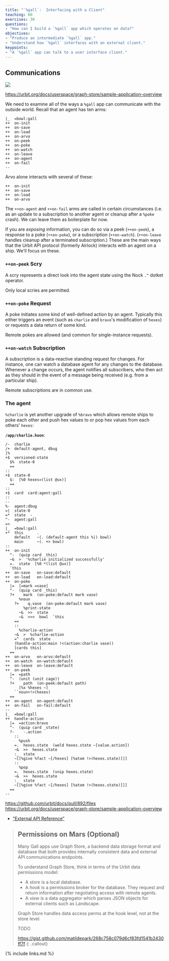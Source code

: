 ```yaml
---
title: "`%gall`:  Interfacing with a Client"
teaching: 60
exercises: 30
questions:
- "How can I build a `%gall` app which operates on data?"
objectives:
- "Produce an intermediate `%gall` app."
- "Understand how `%gall` interfaces with an external client."
keypoints:
- "A `%gall` app can talk to a user interface client."
---
```


##  Communications

![](https://i.pinimg.com/originals/19/b4/d0/19b4d0df3b42cae635a32cb2daf69dc4.gif)

https://urbit.org/docs/userspace/graph-store/sample-application-overview

We need to examine all of the ways a `%gall` app can communicate with the outside world.  Recall that an agent has ten arms:

```hoon
|_  =bowl:gall
++  on-init
++  on-save
++  on-load
++  on-arvo
++  on-peek
++  on-poke
++  on-watch
++  on-leave
++  on-agent
++  on-fail
--
```

Arvo alone interacts with several of these:

```hoon
++  on-init
++  on-save
++  on-load
++  on-arvo
```

The `++on-agent` and `++on-fail` arms are called in certain circumstances (i.e. as an update to a subscription to another agent or cleanup after a `%poke` crash).  We can leave them as boilerplate for now.

If you are _exposing_ information, you can do so via a peek (`++on-peek`), a response to a poke (`++on-poke`), or a subscription (`++on-watch`).  (`++on-leave` handles cleanup after a terminated subscription.)  These are the main ways that the Urbit API protocol (formerly Airlock) interacts with an agent on a ship.  We'll focus on these.

### `++on-peek` Scry

A scry represents a direct look into the agent state using the Nock `.^` dotket operator.

Only local scries are permitted.

### `++on-poke` Request

A poke initiates some kind of well-defined action by an agent.  Typically this either triggers an event (such as `charlie` and `bravo`'s modification of `hexes`) or requests a data return of some kind.

Remote pokes are allowed (and common for single-instance requests).

### `++on-watch` Subscription

A subscription is a data-reactive standing request for changes.  For instance, one can watch a database agent for any changes to the database.  Whenever a change occurs, the agent notifies all subscribers, who then act as they should in the event of a message being received (e.g. from a particular ship).

Remote subscriptions are in common use.

###  The agent

`%charlie` is yet another upgrade of `%bravo` which allows remote ships to poke each other and push hex values to or pop hex values from each others' `hexes`:

**`/app/charlie.hoon`**:

```hoon
/-  charlie
/+  default-agent, dbug
|%
+$  versioned-state
  $%  state-0
  ==
::
+$  state-0
  $:  [%0 hexes=(list @ux)]
  ==
::
+$  card  card:agent:gall
::
--
%-  agent:dbug
=|  state-0
=*  state  -
^-  agent:gall
=<
|_  =bowl:gall
+*  this      .
    default   ~(. (default-agent this %|) bowl)
    main      ~(. +> bowl)
::
++  on-init
  ^-  (quip card _this)
  ~&  >  '%charlie initialized successfully'
  =.  state  [%0 *(list @ux)]
  `this
++  on-save   on-save:default
++  on-load   on-load:default
++  on-poke
  |=  [=mark =vase]
  ^-  (quip card _this)
  ?+    mark  (on-poke:default mark vase)
      %noun
    ?+    q.vase  (on-poke:default mark vase)
        %print-state
      ~&  >>  state
      ~&  >>>  bowl  `this
    ==
    ::
      %charlie-action
    ~&  >  %charlie-action
    =^  cards  state
    (handle-action:main !<(action:charlie vase))
    [cards this]
  ==
++  on-arvo   on-arvo:default
++  on-watch  on-watch:default
++  on-leave  on-leave:default
++  on-peek
  |=  =path
  ^-  (unit (unit cage))
  ?+    path  (on-peek:default path)
      [%x %hexes ~]
    ``noun+!>(hexes)
  ==
++  on-agent  on-agent:default
++  on-fail   on-fail:default
--
|_  =bowl:gall
++  handle-action
  |=  =action:bravo
  ^-  (quip card _state)
  ?-    -.action
    ::
      %push
    =.  hexes.state  (weld hexes.state ~[value.action])
    ~&  >>  hexes.state
    :_  state
    ~[[%give %fact ~[/hexes] [%atom !>(hexes.state)]]]
    ::
      %pop
    =.  hexes.state  (snip hexes.state)
    ~&  >>  hexes.state
    :_  state
    ~[[%give %fact ~[/hexes] [%atom !>(hexes.state)]]]
  ==
--
```

https://github.com/urbit/docs/pull/892/files
https://urbit.org/docs/userspace/graph-store/sample-application-overview

- [“External API Reference”](https://urbit.org/docs/arvo/eyre/external-api-ref)

> ##  Permissions on Mars (Optional)
>
> Many Gall apps use Graph Store, a backend data storage format and database that both provides internally consistent data and external API communications endpoints.
>
> To understand Graph Store, think in terms of the Urbit data permissions model:
>
> - A _store_ is a local database.
> - A _hook_ is a permissions broker for the database.  They request and return information after negotiating access with remote agents.
> - A _view_ is a data aggregator which parses JSON objects for external clients such as Landscape.
>
> Graph Store handles data access perms at the hook level, not at the store level.
>
> TODO
>
> https://gist.github.com/matildepark/268c758c079d6cf83fd1541b2430ff7f
{: .callout}

{% include links.md %}
